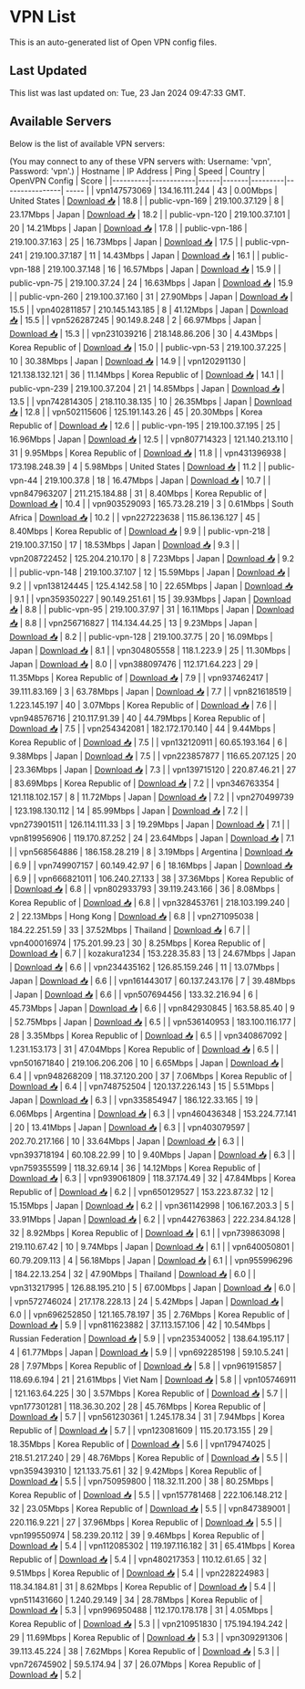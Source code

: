 # VPN List

This is an auto-generated list of Open VPN config files.

## Last Updated

This list was last updated on: Tue, 23 Jan 2024 09:47:33 GMT.

## Available Servers

Below is the list of available VPN servers:

(You may connect to any of these VPN servers with: Username: 'vpn', Password: 'vpn'.)
| Hostname | IP Address | Ping | Speed | Country | OpenVPN Config | Score |
|----------|------------|------|-------|---------|----------------| ----- |
| vpn147573069 | 134.16.111.244 | 43 | 0.00Mbps | United States | [Download 📥](./configs/server_0_US.ovpn) | 18.8 |
| public-vpn-169 | 219.100.37.129 | 8 | 23.17Mbps | Japan | [Download 📥](./configs/server_1_JP.ovpn) | 18.2 |
| public-vpn-120 | 219.100.37.101 | 20 | 14.21Mbps | Japan | [Download 📥](./configs/server_2_JP.ovpn) | 17.8 |
| public-vpn-186 | 219.100.37.163 | 25 | 16.73Mbps | Japan | [Download 📥](./configs/server_3_JP.ovpn) | 17.5 |
| public-vpn-241 | 219.100.37.187 | 11 | 14.43Mbps | Japan | [Download 📥](./configs/server_4_JP.ovpn) | 16.1 |
| public-vpn-188 | 219.100.37.148 | 16 | 16.57Mbps | Japan | [Download 📥](./configs/server_5_JP.ovpn) | 15.9 |
| public-vpn-75 | 219.100.37.24 | 24 | 16.63Mbps | Japan | [Download 📥](./configs/server_6_JP.ovpn) | 15.9 |
| public-vpn-260 | 219.100.37.160 | 31 | 27.90Mbps | Japan | [Download 📥](./configs/server_7_JP.ovpn) | 15.5 |
| vpn402811857 | 210.145.143.185 | 8 | 41.12Mbps | Japan | [Download 📥](./configs/server_8_JP.ovpn) | 15.5 |
| vpn526287245 | 90.149.8.248 | 2 | 66.97Mbps | Japan | [Download 📥](./configs/server_9_JP.ovpn) | 15.3 |
| vpn231039216 | 218.148.86.206 | 30 | 4.43Mbps | Korea Republic of | [Download 📥](./configs/server_10_KR.ovpn) | 15.0 |
| public-vpn-53 | 219.100.37.225 | 10 | 30.38Mbps | Japan | [Download 📥](./configs/server_11_JP.ovpn) | 14.9 |
| vpn120291130 | 121.138.132.121 | 36 | 11.14Mbps | Korea Republic of | [Download 📥](./configs/server_12_KR.ovpn) | 14.1 |
| public-vpn-239 | 219.100.37.204 | 21 | 14.85Mbps | Japan | [Download 📥](./configs/server_13_JP.ovpn) | 13.5 |
| vpn742814305 | 218.110.38.135 | 10 | 26.35Mbps | Japan | [Download 📥](./configs/server_14_JP.ovpn) | 12.8 |
| vpn502115606 | 125.191.143.26 | 45 | 20.30Mbps | Korea Republic of | [Download 📥](./configs/server_15_KR.ovpn) | 12.6 |
| public-vpn-195 | 219.100.37.195 | 25 | 16.96Mbps | Japan | [Download 📥](./configs/server_16_JP.ovpn) | 12.5 |
| vpn807714323 | 121.140.213.110 | 31 | 9.95Mbps | Korea Republic of | [Download 📥](./configs/server_17_KR.ovpn) | 11.8 |
| vpn431396938 | 173.198.248.39 | 4 | 5.98Mbps | United States | [Download 📥](./configs/server_18_US.ovpn) | 11.2 |
| public-vpn-44 | 219.100.37.8 | 18 | 16.47Mbps | Japan | [Download 📥](./configs/server_19_JP.ovpn) | 10.7 |
| vpn847963207 | 211.215.184.88 | 31 | 8.40Mbps | Korea Republic of | [Download 📥](./configs/server_20_KR.ovpn) | 10.4 |
| vpn903529093 | 165.73.28.219 | 3 | 0.61Mbps | South Africa | [Download 📥](./configs/server_21_ZA.ovpn) | 10.2 |
| vpn227223638 | 115.86.136.127 | 45 | 8.40Mbps | Korea Republic of | [Download 📥](./configs/server_22_KR.ovpn) | 9.9 |
| public-vpn-218 | 219.100.37.150 | 17 | 18.53Mbps | Japan | [Download 📥](./configs/server_23_JP.ovpn) | 9.3 |
| vpn208722452 | 125.204.210.170 | 8 | 7.23Mbps | Japan | [Download 📥](./configs/server_24_JP.ovpn) | 9.2 |
| public-vpn-148 | 219.100.37.107 | 12 | 15.59Mbps | Japan | [Download 📥](./configs/server_25_JP.ovpn) | 9.2 |
| vpn138124445 | 125.4.142.58 | 10 | 22.65Mbps | Japan | [Download 📥](./configs/server_26_JP.ovpn) | 9.1 |
| vpn359350227 | 90.149.251.61 | 15 | 39.93Mbps | Japan | [Download 📥](./configs/server_27_JP.ovpn) | 8.8 |
| public-vpn-95 | 219.100.37.97 | 31 | 16.11Mbps | Japan | [Download 📥](./configs/server_28_JP.ovpn) | 8.8 |
| vpn256716827 | 114.134.44.25 | 13 | 9.23Mbps | Japan | [Download 📥](./configs/server_29_JP.ovpn) | 8.2 |
| public-vpn-128 | 219.100.37.75 | 20 | 16.09Mbps | Japan | [Download 📥](./configs/server_30_JP.ovpn) | 8.1 |
| vpn304805558 | 118.1.223.9 | 25 | 11.30Mbps | Japan | [Download 📥](./configs/server_31_JP.ovpn) | 8.0 |
| vpn388097476 | 112.171.64.223 | 29 | 11.35Mbps | Korea Republic of | [Download 📥](./configs/server_32_KR.ovpn) | 7.9 |
| vpn937462417 | 39.111.83.169 | 3 | 63.78Mbps | Japan | [Download 📥](./configs/server_33_JP.ovpn) | 7.7 |
| vpn821618519 | 1.223.145.197 | 40 | 3.07Mbps | Korea Republic of | [Download 📥](./configs/server_34_KR.ovpn) | 7.6 |
| vpn948576716 | 210.117.91.39 | 40 | 44.79Mbps | Korea Republic of | [Download 📥](./configs/server_35_KR.ovpn) | 7.5 |
| vpn254342081 | 182.172.170.140 | 44 | 9.44Mbps | Korea Republic of | [Download 📥](./configs/server_36_KR.ovpn) | 7.5 |
| vpn132120911 | 60.65.193.164 | 6 | 9.38Mbps | Japan | [Download 📥](./configs/server_37_JP.ovpn) | 7.5 |
| vpn223857877 | 116.65.207.125 | 20 | 23.36Mbps | Japan | [Download 📥](./configs/server_38_JP.ovpn) | 7.3 |
| vpn139715120 | 220.87.46.21 | 27 | 83.69Mbps | Korea Republic of | [Download 📥](./configs/server_39_KR.ovpn) | 7.2 |
| vpn346763354 | 121.118.102.157 | 8 | 11.72Mbps | Japan | [Download 📥](./configs/server_40_JP.ovpn) | 7.2 |
| vpn270499739 | 123.198.130.112 | 14 | 85.99Mbps | Japan | [Download 📥](./configs/server_41_JP.ovpn) | 7.2 |
| vpn273901511 | 126.114.111.33 | 3 | 19.29Mbps | Japan | [Download 📥](./configs/server_42_JP.ovpn) | 7.1 |
| vpn819956906 | 119.170.87.252 | 24 | 23.64Mbps | Japan | [Download 📥](./configs/server_43_JP.ovpn) | 7.1 |
| vpn568564886 | 186.158.28.219 | 8 | 3.19Mbps | Argentina | [Download 📥](./configs/server_44_AR.ovpn) | 6.9 |
| vpn749907157 | 60.149.42.97 | 6 | 18.16Mbps | Japan | [Download 📥](./configs/server_45_JP.ovpn) | 6.9 |
| vpn666821011 | 106.240.27.133 | 38 | 37.36Mbps | Korea Republic of | [Download 📥](./configs/server_46_KR.ovpn) | 6.8 |
| vpn802933793 | 39.119.243.166 | 36 | 8.08Mbps | Korea Republic of | [Download 📥](./configs/server_47_KR.ovpn) | 6.8 |
| vpn328453761 | 218.103.199.240 | 2 | 22.13Mbps | Hong Kong | [Download 📥](./configs/server_48_HK.ovpn) | 6.8 |
| vpn271095038 | 184.22.251.59 | 33 | 37.52Mbps | Thailand | [Download 📥](./configs/server_49_TH.ovpn) | 6.7 |
| vpn400016974 | 175.201.99.23 | 30 | 8.25Mbps | Korea Republic of | [Download 📥](./configs/server_50_KR.ovpn) | 6.7 |
| kozakura1234 | 153.228.35.83 | 13 | 24.67Mbps | Japan | [Download 📥](./configs/server_51_JP.ovpn) | 6.6 |
| vpn234435162 | 126.85.159.246 | 11 | 13.07Mbps | Japan | [Download 📥](./configs/server_52_JP.ovpn) | 6.6 |
| vpn161443017 | 60.137.243.176 | 7 | 39.48Mbps | Japan | [Download 📥](./configs/server_53_JP.ovpn) | 6.6 |
| vpn507694456 | 133.32.216.94 | 6 | 45.73Mbps | Japan | [Download 📥](./configs/server_54_JP.ovpn) | 6.6 |
| vpn842930845 | 163.58.85.40 | 9 | 52.75Mbps | Japan | [Download 📥](./configs/server_55_JP.ovpn) | 6.5 |
| vpn536140953 | 183.100.116.177 | 28 | 3.35Mbps | Korea Republic of | [Download 📥](./configs/server_56_KR.ovpn) | 6.5 |
| vpn340867092 | 1.231.153.173 | 31 | 47.04Mbps | Korea Republic of | [Download 📥](./configs/server_57_KR.ovpn) | 6.5 |
| vpn501671840 | 219.106.206.206 | 10 | 6.65Mbps | Japan | [Download 📥](./configs/server_58_JP.ovpn) | 6.4 |
| vpn948268209 | 118.37.120.200 | 37 | 7.06Mbps | Korea Republic of | [Download 📥](./configs/server_59_KR.ovpn) | 6.4 |
| vpn748752504 | 120.137.226.143 | 15 | 5.51Mbps | Japan | [Download 📥](./configs/server_60_JP.ovpn) | 6.3 |
| vpn335854947 | 186.122.33.165 | 19 | 6.06Mbps | Argentina | [Download 📥](./configs/server_61_AR.ovpn) | 6.3 |
| vpn460436348 | 153.224.77.141 | 20 | 13.41Mbps | Japan | [Download 📥](./configs/server_62_JP.ovpn) | 6.3 |
| vpn403079597 | 202.70.217.166 | 10 | 33.64Mbps | Japan | [Download 📥](./configs/server_63_JP.ovpn) | 6.3 |
| vpn393718194 | 60.108.22.99 | 10 | 9.40Mbps | Japan | [Download 📥](./configs/server_64_JP.ovpn) | 6.3 |
| vpn759355599 | 118.32.69.14 | 36 | 14.12Mbps | Korea Republic of | [Download 📥](./configs/server_65_KR.ovpn) | 6.3 |
| vpn939061809 | 118.37.174.49 | 32 | 47.84Mbps | Korea Republic of | [Download 📥](./configs/server_66_KR.ovpn) | 6.2 |
| vpn650129527 | 153.223.87.32 | 12 | 15.15Mbps | Japan | [Download 📥](./configs/server_67_JP.ovpn) | 6.2 |
| vpn361142998 | 106.167.203.3 | 5 | 33.91Mbps | Japan | [Download 📥](./configs/server_68_JP.ovpn) | 6.2 |
| vpn442763863 | 222.234.84.128 | 32 | 8.92Mbps | Korea Republic of | [Download 📥](./configs/server_69_KR.ovpn) | 6.1 |
| vpn739863098 | 219.110.67.42 | 10 | 9.74Mbps | Japan | [Download 📥](./configs/server_70_JP.ovpn) | 6.1 |
| vpn640050801 | 60.79.209.113 | 4 | 56.18Mbps | Japan | [Download 📥](./configs/server_71_JP.ovpn) | 6.1 |
| vpn955996296 | 184.22.13.254 | 32 | 47.90Mbps | Thailand | [Download 📥](./configs/server_72_TH.ovpn) | 6.0 |
| vpn313217995 | 126.88.195.210 | 5 | 67.00Mbps | Japan | [Download 📥](./configs/server_73_JP.ovpn) | 6.0 |
| vpn572746024 | 217.178.228.13 | 24 | 5.42Mbps | Japan | [Download 📥](./configs/server_74_JP.ovpn) | 6.0 |
| vpn696252850 | 121.165.78.197 | 35 | 2.76Mbps | Korea Republic of | [Download 📥](./configs/server_75_KR.ovpn) | 5.9 |
| vpn811623882 | 37.113.157.106 | 42 | 10.54Mbps | Russian Federation | [Download 📥](./configs/server_76_RU.ovpn) | 5.9 |
| vpn235340052 | 138.64.195.117 | 4 | 61.77Mbps | Japan | [Download 📥](./configs/server_77_JP.ovpn) | 5.9 |
| vpn692285198 | 59.10.5.241 | 28 | 7.97Mbps | Korea Republic of | [Download 📥](./configs/server_78_KR.ovpn) | 5.8 |
| vpn961915857 | 118.69.6.194 | 21 | 21.61Mbps | Viet Nam | [Download 📥](./configs/server_79_VN.ovpn) | 5.8 |
| vpn105746911 | 121.163.64.225 | 30 | 3.57Mbps | Korea Republic of | [Download 📥](./configs/server_80_KR.ovpn) | 5.7 |
| vpn177301281 | 118.36.30.202 | 28 | 45.76Mbps | Korea Republic of | [Download 📥](./configs/server_81_KR.ovpn) | 5.7 |
| vpn561230361 | 1.245.178.34 | 31 | 7.94Mbps | Korea Republic of | [Download 📥](./configs/server_82_KR.ovpn) | 5.7 |
| vpn123081609 | 115.20.173.155 | 29 | 18.35Mbps | Korea Republic of | [Download 📥](./configs/server_83_KR.ovpn) | 5.6 |
| vpn179474025 | 218.51.217.240 | 29 | 48.76Mbps | Korea Republic of | [Download 📥](./configs/server_84_KR.ovpn) | 5.5 |
| vpn359439310 | 121.133.75.61 | 32 | 9.42Mbps | Korea Republic of | [Download 📥](./configs/server_85_KR.ovpn) | 5.5 |
| vpn750959800 | 118.32.11.200 | 38 | 80.25Mbps | Korea Republic of | [Download 📥](./configs/server_86_KR.ovpn) | 5.5 |
| vpn157781468 | 222.106.148.212 | 32 | 23.05Mbps | Korea Republic of | [Download 📥](./configs/server_87_KR.ovpn) | 5.5 |
| vpn847389001 | 220.116.9.221 | 27 | 37.96Mbps | Korea Republic of | [Download 📥](./configs/server_88_KR.ovpn) | 5.5 |
| vpn199550974 | 58.239.20.112 | 39 | 9.46Mbps | Korea Republic of | [Download 📥](./configs/server_89_KR.ovpn) | 5.4 |
| vpn112085302 | 119.197.116.182 | 31 | 65.41Mbps | Korea Republic of | [Download 📥](./configs/server_90_KR.ovpn) | 5.4 |
| vpn480217353 | 110.12.61.65 | 32 | 9.51Mbps | Korea Republic of | [Download 📥](./configs/server_91_KR.ovpn) | 5.4 |
| vpn228224983 | 118.34.184.81 | 31 | 8.62Mbps | Korea Republic of | [Download 📥](./configs/server_92_KR.ovpn) | 5.4 |
| vpn511431660 | 1.240.29.149 | 34 | 28.78Mbps | Korea Republic of | [Download 📥](./configs/server_93_KR.ovpn) | 5.3 |
| vpn996950488 | 112.170.178.178 | 31 | 4.05Mbps | Korea Republic of | [Download 📥](./configs/server_94_KR.ovpn) | 5.3 |
| vpn210951830 | 175.194.194.242 | 29 | 11.69Mbps | Korea Republic of | [Download 📥](./configs/server_95_KR.ovpn) | 5.3 |
| vpn309291306 | 39.113.45.224 | 38 | 7.62Mbps | Korea Republic of | [Download 📥](./configs/server_96_KR.ovpn) | 5.3 |
| vpn726745902 | 59.5.174.94 | 37 | 26.07Mbps | Korea Republic of | [Download 📥](./configs/server_97_KR.ovpn) | 5.2 |
